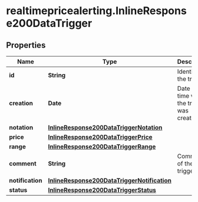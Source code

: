 # realtimepricealerting.InlineResponse200DataTrigger

## Properties

Name | Type | Description | Notes
------------ | ------------- | ------------- | -------------
**id** | **String** | Identifier of the trigger. | [optional] 
**creation** | **Date** | Date and time when the trigger was created. | [optional] 
**notation** | [**InlineResponse200DataTriggerNotation**](InlineResponse200DataTriggerNotation.md) |  | [optional] 
**price** | [**InlineResponse200DataTriggerPrice**](InlineResponse200DataTriggerPrice.md) |  | [optional] 
**range** | [**InlineResponse200DataTriggerRange**](InlineResponse200DataTriggerRange.md) |  | [optional] 
**comment** | **String** | Comment of the trigger. | [optional] 
**notification** | [**InlineResponse200DataTriggerNotification**](InlineResponse200DataTriggerNotification.md) |  | [optional] 
**status** | [**InlineResponse200DataTriggerStatus**](InlineResponse200DataTriggerStatus.md) |  | [optional] 


